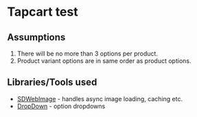 # Tapcart test

## Assumptions

1. There will be no more than 3 options per product.
2. Product variant options are in same order as product options.

## Libraries/Tools used

* [SDWebImage](https://github.com/SDWebImage/SDWebImage) - handles async image loading, caching etc.
* [DropDown](https://github.com/AssistoLab/DropDown) - option dropdowns
